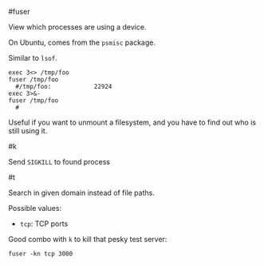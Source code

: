 #fuser

View which processes are using a device.

On Ubuntu, comes from the `psmisc` package.

Similar to `lsof`.

    exec 3<> /tmp/foo
    fuser /tmp/foo
      #/tmp/foo:            22924
    exec 3>&-
    fuser /tmp/foo
      #

Useful if you want to unmount a filesystem, and you have to find out who is still using it.

#k

Send `SIGKILL` to found process

#t

Search in given domain instead of file paths.

Possible values:

- `tcp`: TCP ports

Good combo with `k` to kill that pesky test server:

    fuser -kn tcp 3000
